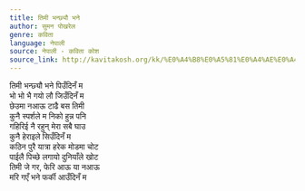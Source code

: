 ```yaml
---
title: तिमी भन्छ्यौ भने
author: सुमन पोखरेल
genre: कविता
language: नेपाली
source: नेपाली - कविता कोश
source_link: http://kavitakosh.org/kk/%E0%A4%B8%E0%A5%81%E0%A4%AE%E0%A4%A8_%E0%A4%AA%E0%A5%8B%E0%A4%96%E0%A4%B0%E0%A5%87%E0%A4%B2
---
```


तिमी भन्छ्यौ भने पिउँदिनँ म  
भो भो भै गयो लौ जिउँदिनँ म  
छेउमा नआऊ टाढै बस तिमी  
कुनै स्पर्शले म निको हुन्न पनि  
गहिरिई नै रहुन् मेरा सबै घाउ  
कुनै हेराइले सिउँदिनँ म  
कठिन पुरै यात्रा हरेक मोडमा चोट  
पाईलै पिच्छे लगायो दुनियाँले खोट  
तिमी जे गर, फेरि आऊ या नआऊ  
मरि गएँ भने फर्की आउँदिनँ म
